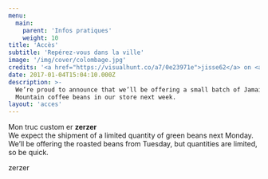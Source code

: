 ```yaml
---
menu:
  main:
    parent: 'Infos pratiques'
    weight: 10
title: 'Accès'
subtitle: 'Repérez-vous dans la ville'
image: '/img/cover/colombage.jpg'
credits: '<a href="https://visualhunt.co/a7/0e23971e">jisse62</a> on <a href="https://visualhunt.com/re10/73fb5f13">Visualhunt</a> - <a href="http://creativecommons.org/licenses/by-nc-sa/2.0/">CC 2.0 BY-NC-SA</a>'
date: 2017-01-04T15:04:10.000Z
description: >-
  We’re proud to announce that we’ll be offering a small batch of Jamaica Blue
  Mountain coffee beans in our store next week.
layout: 'acces'
---
```


Mon truc custom  er
<strong>zerzer</strong>  
We expect the shipment of a limited quantity of green beans next Monday. We’ll be offering the roasted beans from Tuesday, but quantities are limited, so be quick.

zerzer

